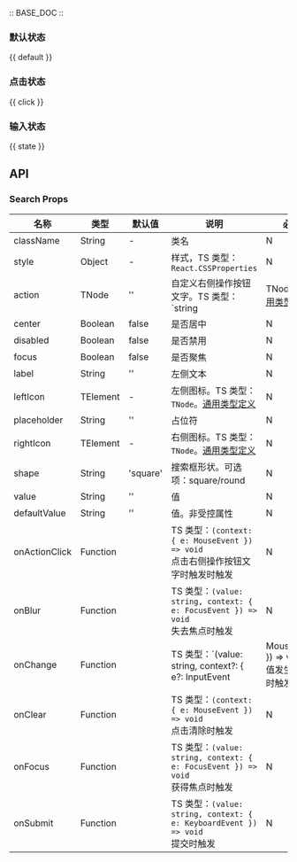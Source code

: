 :: BASE_DOC ::

### 默认状态

{{ default }}

### 点击状态

{{ click }}

### 输入状态

{{ state }}

## API
### Search Props

名称 | 类型 | 默认值 | 说明 | 必传
-- | -- | -- | -- | --
className | String | - | 类名 | N
style | Object | - | 样式，TS 类型：`React.CSSProperties` | N
action | TNode | '' | 自定义右侧操作按钮文字。TS 类型：`string | TNode`。[通用类型定义](https://github.com/TDesignOteam/tdesign-mobile-react/blob/develop/src/common.ts) | N
center | Boolean | false | 是否居中 | N
disabled | Boolean | false | 是否禁用 | N
focus | Boolean | false | 是否聚焦 | N
label | String | '' | 左侧文本 | N
leftIcon | TElement | - | 左侧图标。TS 类型：`TNode`。[通用类型定义](https://github.com/TDesignOteam/tdesign-mobile-react/blob/develop/src/common.ts) | N
placeholder | String | '' | 占位符 | N
rightIcon | TElement | - | 右侧图标。TS 类型：`TNode`。[通用类型定义](https://github.com/TDesignOteam/tdesign-mobile-react/blob/develop/src/common.ts) | N
shape | String | 'square' | 搜索框形状。可选项：square/round | N
value | String | '' | 值 | N
defaultValue | String | '' | 值。非受控属性 | N
onActionClick | Function |  | TS 类型：`(context: { e: MouseEvent }) => void`<br/>点击右侧操作按钮文字时触发时触发 | N
onBlur | Function |  | TS 类型：`(value: string, context: { e: FocusEvent }) => void`<br/>失去焦点时触发 | N
onChange | Function |  | TS 类型：`(value: string, context?: { e?: InputEvent | MouseEvent }) => void`<br/>值发生变化时触发 | N
onClear | Function |  | TS 类型：`(context: { e: MouseEvent }) => void`<br/>点击清除时触发 | N
onFocus | Function |  | TS 类型：`(value: string, context: { e: FocusEvent }) => void`<br/>获得焦点时触发 | N
onSubmit | Function |  | TS 类型：`(value: string, context: { e: KeyboardEvent }) => void`<br/>提交时触发 | N
